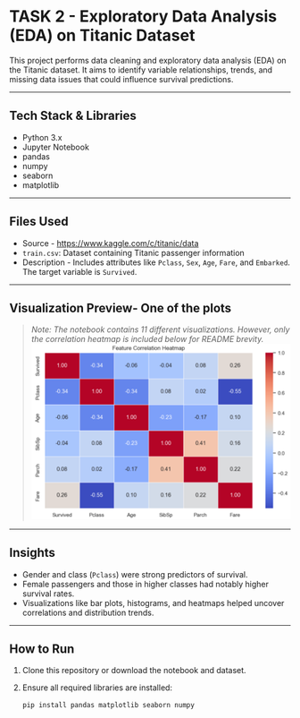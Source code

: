# TASK 2 - Exploratory Data Analysis (EDA) on Titanic Dataset

This project performs data cleaning and exploratory data analysis (EDA) on the Titanic dataset. It aims to identify variable relationships, trends, and missing data issues that could influence survival predictions.

---

## Tech Stack & Libraries

- Python 3.x  
- Jupyter Notebook  
- pandas  
- numpy  
- seaborn  
- matplotlib  

---

## Files Used
- Source - https://www.kaggle.com/c/titanic/data
- `train.csv`: Dataset containing Titanic passenger information  
- Description - Includes attributes like `Pclass`, `Sex`, `Age`, `Fare`, and `Embarked`. The target variable is `Survived`.

---

## Visualization Preview- One of the plots

> *Note: The notebook contains 11 different visualizations. However, only the correlation heatmap is included below for README brevity.*
![The Feature Correlation Heatmap](Heatmap.png)

---

## Insights

- Gender and class (`Pclass`) were strong predictors of survival.
- Female passengers and those in higher classes had notably higher survival rates.
- Visualizations like bar plots, histograms, and heatmaps helped uncover correlations and distribution trends.

---

## How to Run

1. Clone this repository or download the notebook and dataset.
2. Ensure all required libraries are installed:

   ```bash
   pip install pandas matplotlib seaborn numpy
